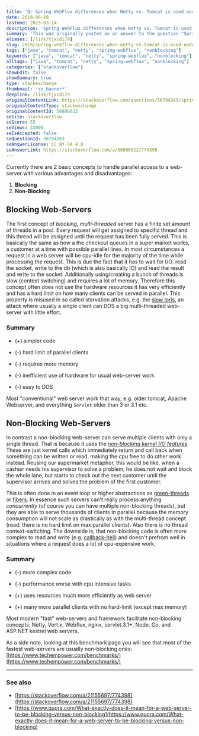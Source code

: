```yaml
---
title: 'Q: Spring WebFlux differences when Netty vs. Tomcat is used under the hood'
date: 2019-06-28
lastmod: 2023-03-14
description: 'Spring WebFlux differences when Netty vs. Tomcat is used under the hood'
summary: 'This was originally posted as an answer to the question "Spring WebFlux differences when Netty vs. Tomcat is used under the hood" on stackoverflow.com.'
aliases: [/link/tjxcdi79]
slug: 2019/spring-webflux-differences-when-netty-vs-tomcat-is-used-under-the-hood
tags: ["java", "tomcat", "netty", "spring-webflux", "nonblocking"]
keywords: ["java", "tomcat", "netty", "spring-webflux", "nonblocking"]
alltags: ["java", "tomcat", "netty", "spring-webflux", "nonblocking"]
categories: ["stackoverflow"]
showEdit: false
showSummary: true
type: stackexchange
thumbnail: 'so_banner*'
deeplink: /link/tjxcdi79
originalContentLink: https://stackoverflow.com/questions/56794263/spring-webflux-differences-when-netty-vs-tomcat-is-used-under-the-hood
originalContentType: stackexchange
originalContentId: 56806022
seSite: stackoverflow
seScore: 55
seViews: 33000
seIsAccepted: false
seQuestionId: 56794263
seAnswerLicense: CC BY-SA 4.0
seAnswerLink: https://stackoverflow.com/a/56806022/774398
---
```

Currently there are 2 basic concepts to handle parallel access to a web-server with various advantages and disadvantages:

1.  **Blocking**
2.  **Non-Blocking**

Blocking Web-Servers
--------------------

The first concept of _blocking, multi-threaded_ server has a finite set amount of threads in a pool. Every request will get assigned to specific thread and this thread will be assigned until the request has been fully served. This is basically the same as how a the checkout queues in a super market works, a customer at a time with possible parallel lines. In most circumstances a request in a web server will be cpu-idle for the majority of the time while processing the request. This is due the fact that it has to wait for I/O: read the socket, write to the db (which is also basically IO) and read the result and write to the socket. Additionally using/creating a bunch of threads is slow (context switching) and requires a lot of memory. Therefore this concept often does not use the hardware resources it has very efficiently and has a hard limit on how many clients can be served in parallel. This property is misused in so called starvation attacks, e.g. the [slow loris](https://www.youtube.com/watch?v=XiFkyR35v2Y), an attack where usually a single client can DOS a big multi-threaded web-server with little effort.

### Summary

*   (+) simpler code

*   (-) hard limit of parallel clients
*   (-) requires more memory
*   (-) inefficient use of hardware for usual web-server work
*   (-) easy to DOS

Most "conventional" web server work that way, e.g. older tomcat, Apache Webserver, and everything `Servlet` older than 3 or 3.1 etc.

Non-Blocking Web-Servers
------------------------

In contrast a non-blocking web-server can serve multiple clients with only a single thread. That is because it uses the _[non-blocking kernel I/O features](https://jameshfisher.com/2017/04/05/set_socket_nonblocking/)_. These are just kernel calls which immediately return and call back when something can be written or read, making the cpu free to do other work instead. Reusing our supermarket metaphor, this would be like, when a cashier needs his supervisor to solve a problem, he does not wait and block the whole lane, but starts to check out the next customer until the supervisor arrives and solves the problem of the first customer.

This is often done in an event loop or higher abstractions as [green-threads](https://en.wikipedia.org/wiki/Green_threads) or [fibers](https://cr.openjdk.java.net/%7Erpressler/loom/Loom-Proposal.html). In essence such servers can't really process anything _concurrently_ (of course you can have multiple non-blocking threads), but they are able to serve thousands of clients in parallel because the memory consumption will not scale as drastically as with the multi-thread concept (read: there is no hard limit on max parallel clients). Also there is no thread context-switching. The downside is, that non-blocking code is often more complex to read and write (e.g. [callback-hell](http://callbackhell.com/)) and doesn't prefrom well in situations where a request does a lot of cpu-expensive work.

### Summary

*   (-) more complex code
*   (-) performance worse with cpu intensive tasks

*   (+) uses resources much more efficiently as web server
*   (+) many more parallel clients with no hard-limit (except max memory)

Most modern "fast" web-servers and framework facilitate non-blocking concepts: Netty, Vert.x, Webflux, nginx, servlet 3.1+, Node, Go, and ASP.NET kestrel web servers.

As a side note, looking at this benchmark page you will see that most of the fastest web-servers are usually non-blocking ones: [https://www.techempower.com/benchmarks/](https://www.techempower.com/benchmarks/)

* * *

### See also

*   [https://stackoverflow.com/a/21155697/774398](https://stackoverflow.com/a/21155697/774398)
*   [https://www.quora.com/What-exactly-does-it-mean-for-a-web-server-to-be-blocking-versus-non-blocking](https://www.quora.com/What-exactly-does-it-mean-for-a-web-server-to-be-blocking-versus-non-blocking)